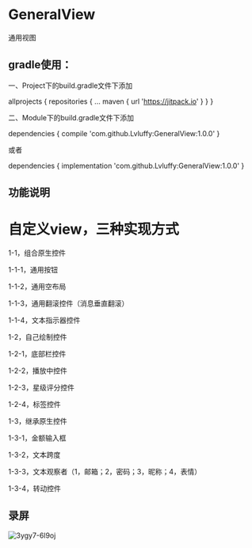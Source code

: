 # GeneralView
通用视图

## gradle使用：

一、Project下的build.gradle文件下添加

allprojects {
    repositories {
      ...
      maven { url 'https://jitpack.io' }
    }
}

二、Module下的build.gradle文件下添加

dependencies {
          compile 'com.github.Lvluffy:GeneralView:1.0.0'
}

或者

dependencies {
          implementation 'com.github.Lvluffy:GeneralView:1.0.0'
}

## 功能说明

# 自定义view，三种实现方式

1-1，组合原生控件

1-1-1，通用按钮

1-1-2，通用空布局

1-1-3，通用翻滚控件（消息垂直翻滚）

1-1-4，文本指示器控件

1-2，自己绘制控件

1-2-1，底部栏控件

1-2-2，播放中控件

1-2-3，星级评分控件

1-2-4，标签控件

1-3，继承原生控件

1-3-1，金额输入框

1-3-2，文本跨度

1-3-3，文本观察者（1，邮箱；2，密码；3，昵称；4，表情）

1-3-4，转动控件

## 录屏
![3ygy7-6l9oj](https://user-images.githubusercontent.com/34730376/56339719-f061fc00-61e1-11e9-82f2-b82a808a7960.gif)
